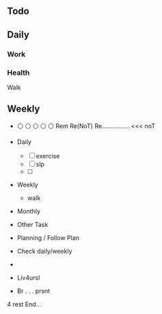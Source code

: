 
## Todo
## Daily
### Work
### Health
Walk
## Weekly



* ⚪ ⚪ ⚪ ⚪ ⚪ Rem Re(NoT)  Re................ <<< noT
- Daily
  - [ ] exercise
  - [ ] slp
  - [ ] 
- Weekly
  - walk
- Monthly

- Other Task

* Planning / Follow Plan
* Check daily/weekly

* 
* Liv4ursl
* Br . . . prsnt

4 rest
End...
